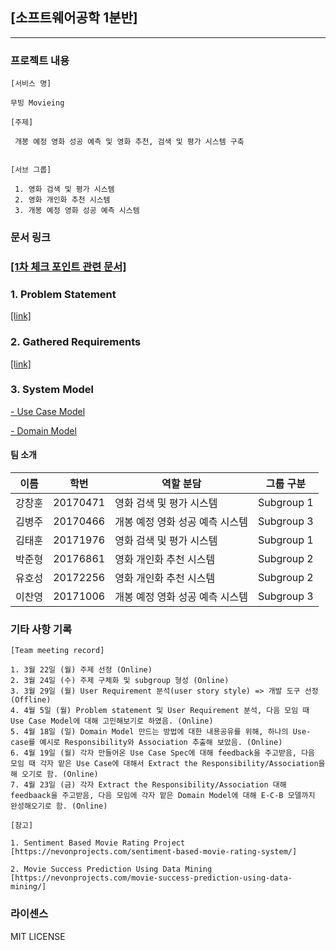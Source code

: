## [소프트웨어공학 1분반]
---

### 프로젝트 내용

```
[서비스 명]

무빙 Movieing

[주제]

 개봉 예정 영화 성공 예측 및 영화 추천, 검색 및 평가 시스템 구축


[서브 그룹]

 1. 영화 검색 및 평가 시스템
 2. 영화 개인화 추천 시스템
 3. 개봉 예정 영화 성공 예측 시스템
```

### 문서 링크
### <a href="https://github.com/wnsgud0428/MovieProject/tree/main/Documents/1st_checkpoint">[1차 체크 포인트 관련 문서]</a>
### 1. Problem Statement
 
<a href="https://github.com/wnsgud0428/MovieProject/blob/main/Documents/1st_checkpoint/problemstatement.pdf">[link]</a>
### 2. Gathered Requirements
<a href="https://github.com/wnsgud0428/MovieProject/blob/main/Documents/1st_checkpoint/requirement.pdf">[link]</a>

### 3. System Model


<a href="https://github.com/wnsgud0428/MovieProject/tree/main/Documents/1st_checkpoint/Usecase">- Use Case Model</a>

<a href="https://github.com/wnsgud0428/MovieProject/tree/main/Documents/1st_checkpoint/DomainModel">- Domain Model</a>


#### 팀 소개  

|   이름  |  학번 |  역할 분담 | 그룹 구분 |
|---------|------|------------|---------------|
|  강창훈 | 20170471|영화 검색 및 평가 시스템|Subgroup 1
|  김병주 | 20170466|개봉 예정 영화 성공 예측 시스템|Subgroup 3
|  김태훈 | 20171976|영화 검색 및 평가 시스템|Subgroup 1
|  박준형 | 20176861|영화 개인화 추천 시스템|Subgroup 2
|  유호성 | 20172256|영화 개인화 추천 시스템|Subgroup 2
|  이찬영 | 20171006|개봉 예정 영화 성공 예측 시스템|Subgroup 3



### 기타 사항 기록
```
[Team meeting record]

1. 3월 22일 (월) 주제 선정 (Online)
2. 3월 24일 (수) 주제 구체화 및 subgroup 형성 (Online) 
3. 3월 29일 (월) User Requirement 분석(user story style) => 개발 도구 선정 (Offline)
4. 4월 5일 (월) Problem statement 및 User Requirement 분석, 다음 모임 때 Use Case Model에 대해 고민해보기로 하였음. (Online)
5. 4월 18일 (일) Domain Model 만드는 방법에 대한 내용공유를 위해, 하나의 Use-case를 예시로 Responsibility와 Association 추출해 보았음. (Online)
6. 4월 19일 (월) 각자 만들어온 Use Case Spec에 대해 feedback을 주고받음, 다음 모임 때 각자 맡은 Use Case에 대해서 Extract the Responsibility/Association을 해 오기로 함. (Online)
7. 4월 23일 (금) 각자 Extract the Responsibility/Association 대해 feedbaack을 주고받음, 다음 모임에 각자 맡은 Domain Model에 대해 E-C-B 모델까지 완성해오기로 함. (Online) 

[참고]

1. Sentiment Based Movie Rating Project 
[https://nevonprojects.com/sentiment-based-movie-rating-system/]
  
2. Movie Success Prediction Using Data Mining 
[https://nevonprojects.com/movie-success-prediction-using-data-mining/]
``` 

### 라이센스

MIT LICENSE

